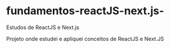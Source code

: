 # fundamentos-reactJS-next.js-
Estudos de ReactJS e Next.js

Projeto onde estudei e apliquei conceitos de ReactJS e Next.JS
